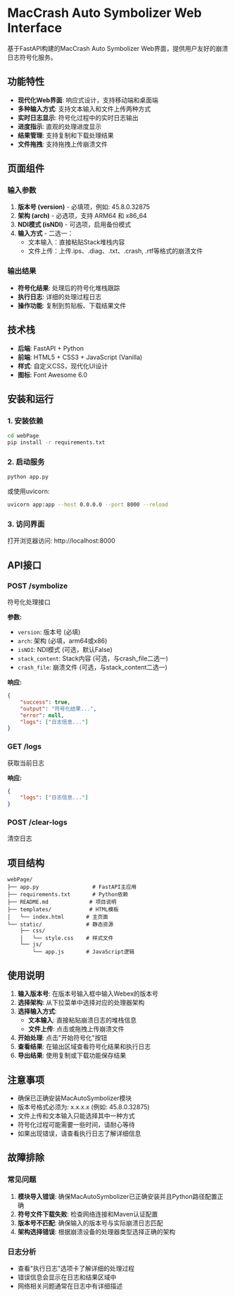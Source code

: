 # MacCrash Auto Symbolizer Web Interface

基于FastAPI构建的MacCrash Auto Symbolizer Web界面，提供用户友好的崩溃日志符号化服务。

## 功能特性

- **现代化Web界面**: 响应式设计，支持移动端和桌面端
- **多种输入方式**: 支持文本输入和文件上传两种方式
- **实时日志显示**: 符号化过程中的实时日志输出
- **进度指示**: 直观的处理进度显示
- **结果管理**: 支持复制和下载处理结果
- **文件拖拽**: 支持拖拽上传崩溃文件

## 页面组件

### 输入参数
1. **版本号 (version)** - 必填项，例如: 45.8.0.32875
2. **架构 (arch)** - 必选项，支持 ARM64 和 x86_64
3. **NDI模式 (isNDI)** - 可选项，启用备份模式
4. **输入方式** - 二选一：
   - 文本输入：直接粘贴Stack堆栈内容
   - 文件上传：上传.ips、.diag、.txt、.crash, .rtf等格式的崩溃文件

### 输出结果
- **符号化结果**: 处理后的符号化堆栈跟踪
- **执行日志**: 详细的处理过程日志
- **操作功能**: 复制到剪贴板、下载结果文件

## 技术栈

- **后端**: FastAPI + Python
- **前端**: HTML5 + CSS3 + JavaScript (Vanilla)
- **样式**: 自定义CSS，现代化UI设计
- **图标**: Font Awesome 6.0

## 安装和运行

### 1. 安装依赖

```bash
cd webPage
pip install -r requirements.txt
```

### 2. 启动服务

```bash
python app.py
```

或使用uvicorn:

```bash
uvicorn app:app --host 0.0.0.0 --port 8000 --reload
```

### 3. 访问界面

打开浏览器访问: http://localhost:8000

## API接口

### POST /symbolize
符号化处理接口

**参数:**
- `version`: 版本号 (必填)
- `arch`: 架构 (必填，arm64或x86)
- `isNDI`: NDI模式 (可选，默认False)
- `stack_content`: Stack内容 (可选，与crash_file二选一)
- `crash_file`: 崩溃文件 (可选，与stack_content二选一)

**响应:**
```json
{
    "success": true,
    "output": "符号化结果...",
    "error": null,
    "logs": ["日志信息..."]
}
```

### GET /logs
获取当前日志

**响应:**
```json
{
    "logs": ["日志信息..."]
}
```

### POST /clear-logs
清空日志

## 项目结构

```
webPage/
├── app.py                 # FastAPI主应用
├── requirements.txt       # Python依赖
├── README.md             # 项目说明
├── templates/            # HTML模板
│   └── index.html       # 主页面
└── static/              # 静态资源
    ├── css/
    │   └── style.css    # 样式文件
    └── js/
        └── app.js       # JavaScript逻辑
```

## 使用说明

1. **输入版本号**: 在版本号输入框中输入Webex的版本号
2. **选择架构**: 从下拉菜单中选择对应的处理器架构
3. **选择输入方式**:
   - **文本输入**: 直接粘贴崩溃日志的堆栈信息
   - **文件上传**: 点击或拖拽上传崩溃文件
4. **开始处理**: 点击"开始符号化"按钮
5. **查看结果**: 在输出区域查看符号化结果和执行日志
6. **导出结果**: 使用复制或下载功能保存结果

## 注意事项

- 确保已正确安装MacAutoSymbolizer模块
- 版本号格式必须为: x.x.x.x (例如: 45.8.0.32875)
- 文件上传和文本输入只能选择其中一种方式
- 符号化过程可能需要一些时间，请耐心等待
- 如果出现错误，请查看执行日志了解详细信息

## 故障排除

### 常见问题

1. **模块导入错误**: 确保MacAutoSymbolizer已正确安装并且Python路径配置正确
2. **符号文件下载失败**: 检查网络连接和Maven认证配置
3. **版本号不匹配**: 确保输入的版本号与实际崩溃日志匹配
4. **架构选择错误**: 根据崩溃设备的处理器类型选择正确的架构

### 日志分析

- 查看"执行日志"选项卡了解详细的处理过程
- 错误信息会显示在日志和结果区域中
- 网络相关问题通常在日志中有详细描述

